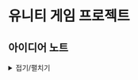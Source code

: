 # 유니티 게임 프로젝트

## 아이디어 노트
<details>
<summary>접기/펼치기</summary>
  
<details>
<summary>기본적으로 적용할것</summary>

<!-- summary 아래 한칸 공백 두어야함 -->
 만든 것들은 기본적으로 어디에 붙이든 작동 가능하게끔 구현
</details>

<details>
<summary>게임컨셉</summary>

<!-- summary 아래 한칸 공백 두어야함 -->
TPS? RPG?, 탄막슈팅?
</details>
  
<details>
<summary>참고할 게임</summary>

<!-- summary 아래 한칸 공백 두어야함 -->
데스티니2, Nier 시리즈, 엘든링, 엘더스크롤 시리즈
  
</details>
  
<details>
<summary>플레이어</summary>

<!-- summary 아래 한칸 공백 두어야함 -->
상태패턴 디자인 적용
유니티 New Input Manager 활용하여 키 바인딩 시스템 제작
타겟팅 기능 구현  
시야각 안에 있을 때 자동 타겟팅 및 수동 타겟팅
</details>

<details>
<summary>몬스터</summary>

<!-- summary 아래 한칸 공백 두어야함 -->
유한 상태 기계를 활용한 몬스터 디자인  
범위 추적 기능과 추적 중단시 추적전 위치로 되돌아가는 기능  
</details>

<details>
<summary>NPC</summary>

<!-- summary 아래 한칸 공백 두어야함 -->
유한 상태 기계를 이용한 자동 전투  
플레이어가 동료로 영입 가능하게
</details>

<details>
<summary>게임 데이터 관련</summary>

<!-- summary 아래 한칸 공백 두어야함 -->
CSV 파일이나 스크립터블오브젝트를 활용하여  
아이템 정보, 플레이어 스탯, 몬스터 스탯을 구현
</details>
  
<details>
<summary>시점 및 연출 관련</summary>

<!-- summary 아래 한칸 공백 두어야함 -->
시네머신을 활용해 자연스러운 시점 변환 구현   
  특정 구간에 진입하면 탑뷰, 측면에서 보는 구도로 변경?  
타임 스케일 기능을 활용한 슬로우 모션 구현
</details>
  
<details>
<summary>세계관</summary>

<!-- summary 아래 한칸 공백 두어야함 -->
아포칼립스 또는 디스토피아 세계관  
</details>


<details>
<summary>추가적으로 구현 해보고 싶은것들</summary>

<!-- summary 아래 한칸 공백 두어야함 -->
멀티 플레이 기능  
플레이 캐릭터 스위칭 기능  
Unity 3D(HDRP)활용하여 그래픽 퀄리티 변경  
</details>
 
</details>
